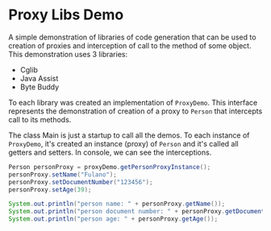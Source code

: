 # Proxy Libs Demo

A simple demonstration of libraries of code generation that can be used to creation of proxies 
and interception of call to the method of some object.
This demonstration uses 3 libraries:
- Cglib
- Java Assist
- Byte Buddy

To each library was created an implementation of `ProxyDemo`. This interface represents the demonstration 
of creation of a proxy to `Person` that intercepts call to its methods.

The class Main is just a startup to call all the demos. 
To each instance of `ProxyDemo`, it's created an instance (proxy)
of `Person` and it's called all getters and setters. In console, we can see the interceptions.

``` java
Person personProxy = proxyDemo.getPersonProxyInstance();
personProxy.setName("Fulano");
personProxy.setDocumentNumber("123456");
personProxy.setAge(39);

System.out.println("person name: " + personProxy.getName());
System.out.println("person document number: " + personProxy.getDocumentNumber());
System.out.println("person age: " + personProxy.getAge());
```